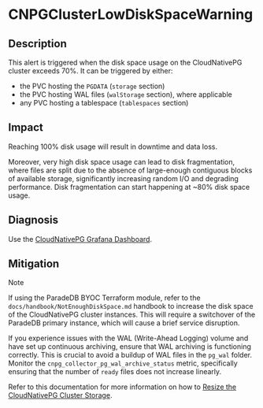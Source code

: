 # CNPGClusterLowDiskSpaceWarning

## Description

This alert is triggered when the disk space usage on the CloudNativePG cluster exceeds 70%. It can be triggered by either:

* the PVC hosting the `PGDATA` (`storage` section)
* the PVC hosting WAL files (`walStorage` section), where applicable
* any PVC hosting a tablespace (`tablespaces` section)

## Impact

Reaching 100% disk usage will result in downtime and data loss.

Moreover, very high disk space usage can lead to disk fragmentation, where files are split due to the absence of large-enough contiguous blocks of available storage, significantly increasing random I/O and degrading performance. Disk fragmentation can start happening at ~80% disk space usage.

## Diagnosis

Use the [CloudNativePG Grafana Dashboard](https://grafana.com/grafana/dashboards/20417-cloudnativepg/).

## Mitigation

> [!NOTE]
> If using the ParadeDB BYOC Terraform module, refer to the `docs/handbook/NotEnoughDiskSpace.md` handbook to increase the disk space of the CloudNativePG cluster instances. This will require a switchover of the ParadeDB primary instance, which will cause a brief service disruption.

If you experience issues with the WAL (Write-Ahead Logging) volume and have set up continuous archiving, ensure that WAL archiving is functioning correctly. This is crucial to avoid a buildup of WAL files in the `pg_wal` folder. Monitor the `cnpg_collector_pg_wal_archive_status` metric, specifically ensuring that the number of `ready` files does not increase linearly.

Refer to this documentation for more information on how to [Resize the CloudNativePG Cluster Storage](https://cloudnative-pg.io/documentation/current/troubleshooting/#storage-is-full).
